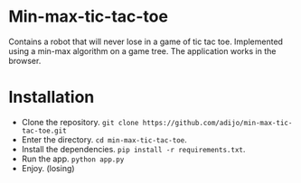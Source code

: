 # Min-max-tic-tac-toe
Contains a robot that will never lose in a game of tic tac toe. Implemented using a min-max algorithm on a game tree. The application works in the browser.


# Installation

* Clone the repository. `git clone https://github.com/adijo/min-max-tic-tac-toe.git`
* Enter the directory. `cd min-max-tic-tac-toe`.
* Install the dependencies. `pip install -r requirements.txt`.
* Run the app. `python app.py`
* Enjoy. (losing)
